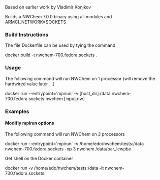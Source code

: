 Based on earlier work by Vladimir Konjkov

Builds a NWChem 7.0.0  binary using all modules and ARMCI_NETWORK=SOCKETS

### Build Instructions

The file Dockerfile can be used by tying the command

docker build -t  nwchem-700.fedora.sockets .

### Usage

The following command will run NWChem on 1 processor (will remove the hardwired value later ...)

docker run --entrypoint='mpirun' -v [host_dir]:/data  nwchem-700.fedora.sockets nwchem [input.nw]

### Examples

#### Modifiy  mpirun options

The following command will run NWChem on 3 processors 

docker run --entrypoint='mpirun' -v /home/edo/nwchem/tests:/data nwchem-700.fedora.sockets -np 3 nwchem  /data/bar_lcwpbe

Get shell on the Docker container

docker run   -v /home/edo/nwchem/tests:/data -it nwchem-700.fedora.sockets
